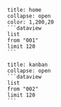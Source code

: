 ````ad-example
title: home
collapse: open
color: 1,200,20
```dataview
list 
from "001" 
limit 120
```
````

````ad-example
title: kanban
collapse: open
```dataview
list 
from "002" 
limit 120
```
````